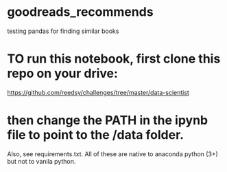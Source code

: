 # goodreads_recommends
testing pandas for finding similar books

# TO run this notebook, first clone this repo on your drive:
https://github.com/reedsy/challenges/tree/master/data-scientist 
# then change the PATH in the ipynb file to point to the /data folder. 

Also, see requirements.txt. All of these are native to anaconda python (3+) but not to vanila python.
